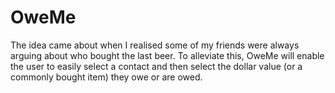 # OweMe

The idea came about when I realised some of my friends were always arguing about who bought the last beer. To alleviate this, OweMe will enable the user to easily select a contact and then select the dollar value (or a commonly bought item) they owe or are owed. 
